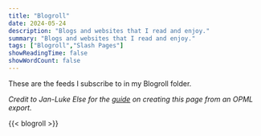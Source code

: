 ```yaml
---
title: "Blogroll"
date: 2024-05-24
description: "Blogs and websites that I read and enjoy."
summary: "Blogs and websites that I read and enjoy."
tags: ["Blogroll","Slash Pages"]
showReadingTime: false
showWordCount: false
---
```

These are the feeds I subscribe to in my Blogroll folder.

*Credit to Jan-Luke Else for the [guide](https://jlelse.blog/dev/auto-blogroll-hugo) on creating this page from an OPML export.*

{{< blogroll >}}